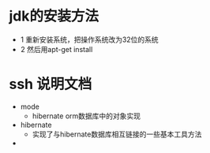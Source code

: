 # jdk的安装方法

* 1 重新安装系统，把操作系统改为32位的系统
*    2  然后用apt-get install 
  
# ssh 说明文档
* mode
	* hibernate orm数据库中的对象实现
* hibernate 
    * 实现了与hibernate数据库相互链接的一些基本工具方法
* 